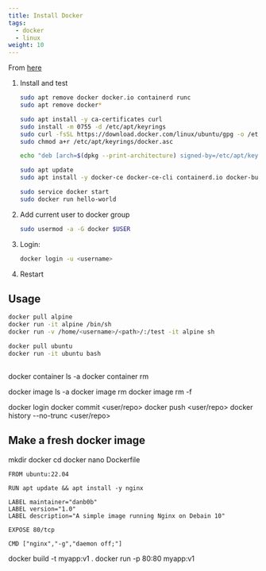 ```yaml
---
title: Install Docker
tags:
  - docker
  - linux
weight: 10
---
```


From [here](https://docs.docker.com/engine/install/ubuntu/)

1. Install and test

    ```bash
    sudo apt remove docker docker.io containerd runc
    sudo apt remove docker*

    sudo apt install -y ca-certificates curl
    sudo install -m 0755 -d /etc/apt/keyrings
    sudo curl -fsSL https://download.docker.com/linux/ubuntu/gpg -o /etc/apt/keyrings/docker.asc
    sudo chmod a+r /etc/apt/keyrings/docker.asc

    echo "deb [arch=$(dpkg --print-architecture) signed-by=/etc/apt/keyrings/docker.asc] https://download.docker.com/linux/ubuntu $(. /etc/os-release && echo "$VERSION_CODENAME") stable" | sudo tee /etc/apt/sources.list.d/docker.list > /dev/null

    sudo apt update
    sudo apt install -y docker-ce docker-ce-cli containerd.io docker-buildx-plugin docker-compose-plugin
    
    sudo service docker start
    sudo docker run hello-world
    ```

1. Add current user to docker group

    ```bash
    sudo usermod -a -G docker $USER
    ```

1. Login:

    ```bash
    docker login -u <username>
    ```

1. Restart

## Usage

```bash
docker pull alpine
docker run -it alpine /bin/sh
docker run -v /home/<username>/<path>/:/test -it alpine sh

docker pull ubuntu
docker run -it ubuntu bash
```

##

docker container ls -a
docker container rm <id>

docker image ls -a
docker image rm <id>
docker image rm -f <id>

docker login
docker commit <user/repo>
docker push <user/repo>
docker history --no-trunc <user/repo>

## Make a fresh docker image

mkdir docker
cd docker
nano Dockerfile

```
FROM ubuntu:22.04
 
RUN apt update && apt install -y nginx 

LABEL maintainer="danb0b"
LABEL version="1.0"
LABEL description="A simple image running Nginx on Debain 10"
 
EXPOSE 80/tcp
 
CMD ["nginx","-g","daemon off;"]
```

docker build -t myapp:v1 .
docker run -p 80:80 myapp:v1
